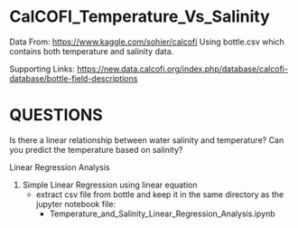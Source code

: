 # CalCOFI_Temperature_Vs_Salinity

 Data From: https://www.kaggle.com/sohier/calcofi
			Using bottle.csv which contains both temperature and salinity data.
 
 Supporting Links: 
		https://new.data.calcofi.org/index.php/database/calcofi-database/bottle-field-descriptions
 
# QUESTIONS
Is there a linear relationship between water salinity and temperature?
Can you predict the temperature based on salinity?


Linear Regression Analysis
 
1. Simple Linear Regression using linear equation
   * extract csv file from bottle and keep it in the same directory as the jupyter notebook file:
     - Temperature_and_Salinity_Linear_Regression_Analysis.ipynb

